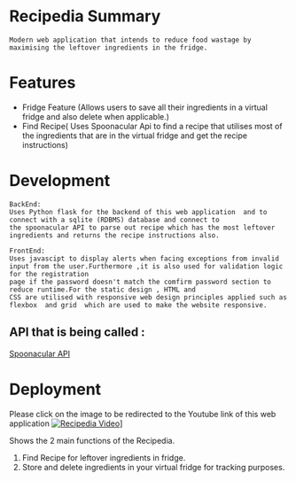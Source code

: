 # Recipedia Summary
```
Modern web application that intends to reduce food wastage by maximising the leftover ingredients in the fridge.
```
# Features
- Fridge Feature (Allows users to save all their ingredients in a virtual fridge and also delete when applicable.)
- Find Recipe( Uses Spoonacular Api to find a recipe that utilises most of the ingredients that are in the virtual fridge
               and get the recipe instructions)
               
               
# Development
```
BackEnd:
Uses Python flask for the backend of this web application  and to connect with a sqlite (RDBMS) database and connect to 
the spoonacular API to parse out recipe which has the most leftover ingredients and returns the recipe instructions also.

FrontEnd:
Uses javascipt to display alerts when facing exceptions from invalid input from the user.Furthermore ,it is also used for validation logic for the registration
page if the password doesn't match the comfirm password section to reduce runtime.For the static design , HTML and 
CSS are utilised with responsive web design principles applied such as flexbox  and grid  which are used to make the website responsive.
```
## API that is being called :
[Spoonacular API](https://spoonacular.com/food-api)



# Deployment
Please click on the image to be redirected to the Youtube link of this web application
[![Recipedia Video](http://img.youtube.com/vi/RurqXAiLmqE/0.jpg)](http://www.youtube.com/watch?v=RurqXAiLmqE "Recipedia")]

Shows the 2 main functions of the Recipedia.
1. Find Recipe for leftover ingredients in fridge.
2. Store and delete ingredients in your virtual fridge for tracking purposes.

